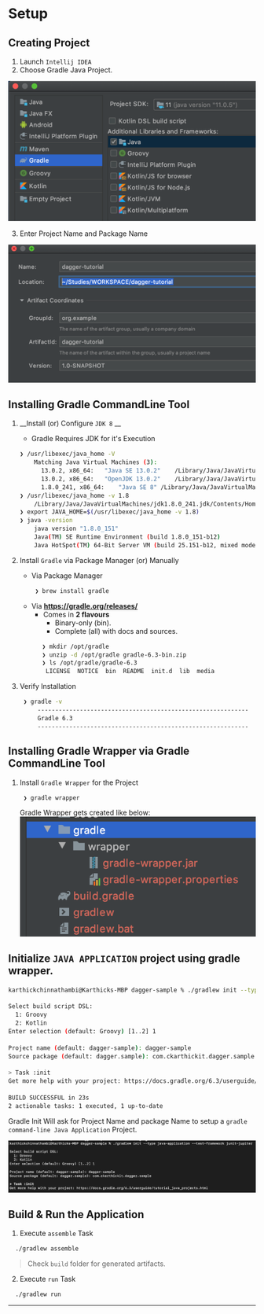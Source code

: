 # Setup

## Creating Project

1. Launch `Intellij IDEA`
2. Choose Gradle Java Project.  

![Intellij Project Creation Wizard 1][create_project_step1]

3. Enter Project Name and Package Name

![Intellij Project Creation Wizard 2][create_project_step2]

## Installing Gradle CommandLine Tool

1. __Install (or) Configure `JDK 8` __

    - Gradle Requires JDK for it's Execution
     
    ```bash
    ❯ /usr/libexec/java_home -V
        Matching Java Virtual Machines (3):
          13.0.2, x86_64:	"Java SE 13.0.2"	/Library/Java/JavaVirtualMachines/jdk-13.0.2.jdk/Contents/Home
          13.0.2, x86_64:	"OpenJDK 13.0.2"	/Library/Java/JavaVirtualMachines/openjdk-13.0.2.jdk/Contents/Home
          1.8.0_241, x86_64:	"Java SE 8"	/Library/Java/JavaVirtualMachines/jdk1.8.0_241.jdk/Contents/Home
    ❯ /usr/libexec/java_home -v 1.8
        /Library/Java/JavaVirtualMachines/jdk1.8.0_241.jdk/Contents/Home    
    ❯ export JAVA_HOME=$(/usr/libexec/java_home -v 1.8)
    ❯ java -version
        java version "1.8.0_151"
        Java(TM) SE Runtime Environment (build 1.8.0_151-b12)
        Java HotSpot(TM) 64-Bit Server VM (build 25.151-b12, mixed mode)
    ```
    
2. Install `Gradle` via Package Manager (or) Manually
    - Via Package Manager
        ```bash
         ❯ brew install gradle
        ```
     - Via __https://gradle.org/releases/__
        - Comes in __2 flavours__  
          - Binary-only (bin).                                        
          - Complete (all) with docs and sources.
        ```bash
           ❯ mkdir /opt/gradle
           ❯ unzip -d /opt/gradle gradle-6.3-bin.zip
           ❯ ls /opt/gradle/gradle-6.3
            LICENSE  NOTICE  bin  README  init.d  lib  media
        ```
3. Verify Installation 
   
   ```bash
    ❯ gradle -v
        ------------------------------------------------------------
        Gradle 6.3
        ------------------------------------------------------------
   ```
   
## Installing Gradle Wrapper via Gradle CommandLine Tool

1. Install `Gradle Wrapper` for the Project

   ```bash
    ❯ gradle wrapper 
   ```
   
   Gradle Wrapper gets created like below: 
   ![Gradle ArcheType - Java Application][gradle_wrapper]
   
## Initialize `JAVA APPLICATION` project using gradle wrapper.


```bash
karthickchinnathambi@Karthicks-MBP dagger-sample % ./gradlew init --type java-application --test-framework junit-jupiter

Select build script DSL:
  1: Groovy
  2: Kotlin
Enter selection (default: Groovy) [1..2] 1

Project name (default: dagger-sample): dagger-sample
Source package (default: dagger.sample): com.ckarthickit.dagger.sample

> Task :init
Get more help with your project: https://docs.gradle.org/6.3/userguide/tutorial_java_projects.html

BUILD SUCCESSFUL in 23s
2 actionable tasks: 1 executed, 1 up-to-date
```   

Gradle Init Will ask for Project Name and package Name to setup a `gradle command-line Java Application` Project.

![Gradle Init - Wizard][gradle_init]

## Build & Run the Application

1. Execute `assemble` Task

  ```bash
    ./gradlew assemble
  ```
  > Check `build` folder for generated artifacts.
  
2. Execute `run` Task

  ```bash
    ./gradlew run
  ```
   



---
[create_project_step1]: docs/create_project_step1.png
[create_project_step2]: docs/create_project_step2.png
[gradle_wrapper]: docs/gradle_wrapper.png
[gradle_init]: docs/gradle_init.png

   